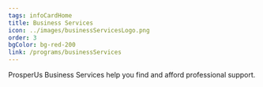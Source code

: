 ```yaml
---
tags: infoCardHome
title: Business Services
icon: ../images/businessServicesLogo.png
order: 3
bgColor: bg-red-200
link: /programs/businessServices
---
```


ProsperUs Business Services help you find and afford professional support.
